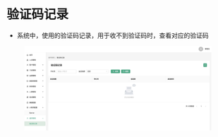 # 验证码记录

* 系统中，使用的验证码记录，用于收不到验证码时，查看对应的验证码

<figure><img src="../.gitbook/assets/通用管理验证码.jpg" alt=""><figcaption></figcaption></figure>
